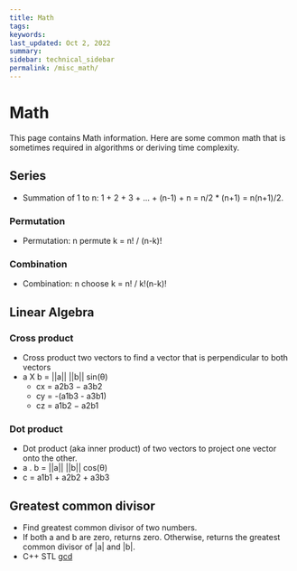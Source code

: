 ```yaml
---
title: Math
tags: 
keywords: 
last_updated: Oct 2, 2022
summary: 
sidebar: technical_sidebar
permalink: /misc_math/
---
```


# Math
This page contains Math information. Here are some common math that is sometimes required in algorithms or deriving time complexity.

## Series
- Summation of 1 to n: 1 + 2 + 3 + ... + (n-1) + n = n/2 * (n+1) = n(n+1)/2.


### Permutation
- Permutation: n permute k = n! / (n-k)!

### Combination
- Combination: n choose k = n! / k!(n-k)!


## Linear Algebra
### Cross product
- Cross product two vectors to find a vector that is perpendicular to both vectors
- a X b = \|\|a\|\| \|\|b\|\| sin(θ)
  - cx = a2b3 − a3b2
  - cy = -(a1b3 - a3b1)
  - cz = a1b2 − a2b1

### Dot product
- Dot product (aka inner product) of two vectors to project one vector onto the other.
- a . b = \|\|a\|\| \|\|b\|\| cos(θ)
- c = a1b1 + a2b2 + a3b3


## Greatest common divisor
- Find greatest common divisor of two numbers.
- If both a and b are zero, returns zero. Otherwise, returns the greatest common divisor of \|a\| and \|b\|.
- C++ STL [gcd](https://en.cppreference.com/w/cpp/numeric/gcd)
